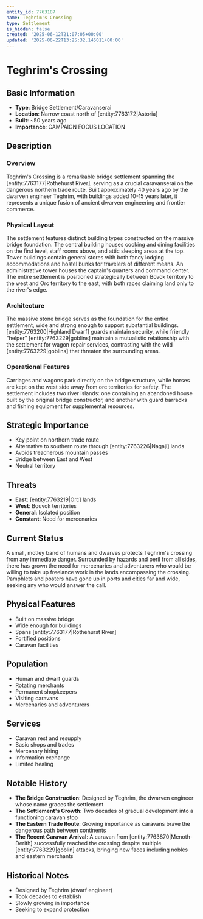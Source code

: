 ```yaml
---
entity_id: 7763187
name: Teghrim's Crossing
type: Settlement
is_hidden: false
created: '2025-06-12T21:07:05+00:00'
updated: '2025-06-22T13:25:32.145011+00:00'
---
```


# Teghrim's Crossing

## Basic Information

- **Type**: Bridge Settlement/Caravanserai
- **Location**: Narrow coast north of [entity:7763172|Astoria]
- **Built**: ~50 years ago
- **Importance**: CAMPAIGN FOCUS LOCATION

## Description

### Overview

Teghrim's Crossing is a remarkable bridge settlement spanning the [entity:7763177|Rothehurst River], serving as a crucial caravanserai on the dangerous northern trade route. Built approximately 40 years ago by the dwarven engineer Teghrim, with buildings added 10-15 years later, it represents a unique fusion of ancient dwarven engineering and frontier commerce.

### Physical Layout

The settlement features distinct building types constructed on the massive bridge foundation. The central building houses cooking and dining facilities on the first level, staff rooms above, and attic sleeping areas at the top. Tower buildings contain general stores with both fancy lodging accommodations and hostel bunks for travelers of different means. An administrative tower houses the captain's quarters and command center. The entire settlement is positioned strategically between Bovok territory to the west and Orc territory to the east, with both races claiming land only to the river's edge.

### Architecture

The massive stone bridge serves as the foundation for the entire settlement, wide and strong enough to support substantial buildings. [entity:7763200|Highland Dwarf] guards maintain security, while friendly "helper" [entity:7763229|goblins] maintain a mutualistic relationship with the settlement for wagon repair services, contrasting with the wild [entity:7763229|goblins] that threaten the surrounding areas.

### Operational Features

Carriages and wagons park directly on the bridge structure, while horses are kept on the west side away from orc territories for safety. The settlement includes two river islands: one containing an abandoned house built by the original bridge constructor, and another with guard barracks and fishing equipment for supplemental resources.

## Strategic Importance

- Key point on northern trade route
- Alternative to southern route through [entity:7763226|Nagaji] lands
- Avoids treacherous mountain passes
- Bridge between East and West
- Neutral territory

## Threats

- **East**: [entity:7763219|Orc] lands
- **West**: Bouvok territories
- **General**: Isolated position
- **Constant**: Need for mercenaries

## Current Status

A small, motley band of humans and dwarves protects Teghrim's crossing from any immediate danger. Surrounded by hazards and peril from all sides, there has grown the need for mercenaries and adventurers who would be willing to take up freelance work in the lands encompassing the crossing. Pamphlets and posters have gone up in ports and cities far and wide, seeking any who would answer the call.

## Physical Features

- Built on massive bridge
- Wide enough for buildings
- Spans [entity:7763177|Rothehurst River]
- Fortified positions
- Caravan facilities

## Population

- Human and dwarf guards
- Rotating merchants
- Permanent shopkeepers
- Visiting caravans
- Mercenaries and adventurers

## Services

- Caravan rest and resupply
- Basic shops and trades
- Mercenary hiring
- Information exchange
- Limited healing

## Notable History

- **The Bridge Construction**: Designed by Teghrim, the dwarven engineer whose name graces the settlement
- **The Settlement's Growth**: Two decades of gradual development into a functioning caravan stop
- **The Eastern Trade Route**: Growing importance as caravans brave the dangerous path between continents
- **The Recent Caravan Arrival**: A caravan from [entity:7763870|Menoth-Derith] successfully reached the crossing despite multiple [entity:7763229|goblin] attacks, bringing new faces including nobles and eastern merchants

## Historical Notes

- Designed by Teghrim (dwarf engineer)
- Took decades to establish
- Slowly growing in importance
- Seeking to expand protection